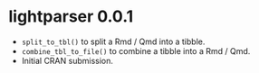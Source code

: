 # lightparser 0.0.1

* `split_to_tbl()` to split a Rmd / Qmd into a tibble.
* `combine_tbl_to_file()` to combine a tibble into a Rmd / Qmd.
* Initial CRAN submission.
